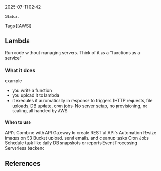 2025-07-11 02:42

Status:

Tags:[[AWS]]

## Lambda
Run code without managing servers. Think of it as a "functions as a service"

### What it does
example
- you write a function
- you upload it to lambda
- it executes it automatically in response to triggers (HTTP requests, file uploads, DB update, cron jobs)
No server setup, no provisioning, no scaling, all handled by AWS

#### When to use
API's Combine with API Gateway to create RESTful API's
Automation Resize images on S3 Bucket upload, send emails, and cleanup tasks
Cron Jobs Schedule task like daily DB snapshots or reports
Event Processing
Serverless backend
## References 
